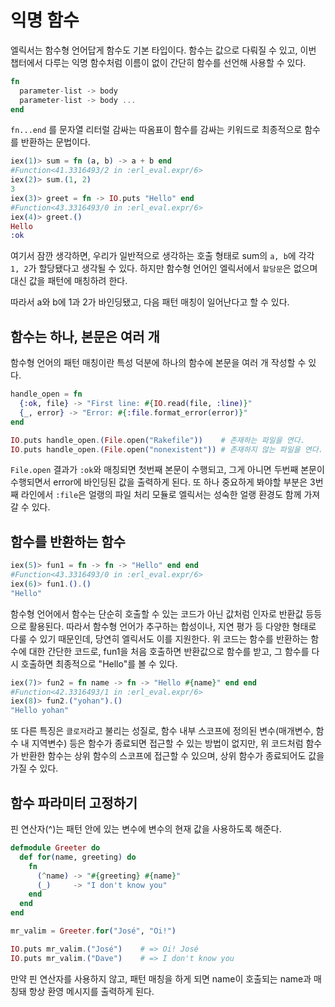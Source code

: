 # 익명 함수

엘릭서는 함수형 언어답게 함수도 기본 타입이다. 함수는 값으로 다뤄질 수 있고, 이번 챕터에서 다루는 익명 함수처럼 이름이 없이 간단히 함수를 선언해 사용할 수 있다.

```elixir
fn
  parameter-list -> body
  parameter-list -> body ...
end
```

`fn...end` 를 문자열 리터럴 감싸는 따옴표이 함수를 감싸는 키워드로 최종적으로 함수를 반환하는 문법이다.

```elixir
iex(1)> sum = fn (a, b) -> a + b end
#Function<41.3316493/2 in :erl_eval.expr/6>
iex(2)> sum.(1, 2)
3
iex(3)> greet = fn -> IO.puts "Hello" end
#Function<43.3316493/0 in :erl_eval.expr/6>
iex(4)> greet.()
Hello
:ok
```

여기서 잠깐 생각하면, 우리가 일반적으로 생각하는 호출 형태로 sum의 `a, b`에 각각 `1, 2`가 할당됐다고 생각될 수 있다. 하지만 함수형 언어인 엘릭서에서 `할당문`은 없으며 대신 값을 패턴에 매칭하려 한다.

따라서 a와 b에 1과 2가 바인딩됐고, 다음 패턴 매칭이 일어난다고 할 수 있다.

## 함수는 하나, 본문은 여러 개

함수형 언어의 패턴 매칭이란 특성 덕분에 하나의 함수에 본문을 여러 개 작성할 수 있다. 

```elixir
handle_open = fn
  {:ok, file} -> "First line: #{IO.read(file, :line)}"
  {_, error} -> "Error: #{:file.format_error(error)}"
end

IO.puts handle_open.(File.open("Rakefile"))    # 존재하는 파일을 연다.
IO.puts handle_open.(File.open("nonexistent")) # 존재하지 않는 파일을 연다.
```

`File.open` 결과가 `:ok`와 매칭되면 첫번째 본문이 수행되고, 그게 아니면 두번째 본문이 수행되면서 error에 바인딩된 값을 출력하게 된다. 또 하나 중요하게 봐야할 부분은 3번째 라인에서 `:file`은 얼랭의 파일 처리 모듈로 엘릭서는 성숙한 얼랭 환경도 함께 가져갈 수 있다.

## 함수를 반환하는 함수

```elixir
iex(5)> fun1 = fn -> fn -> "Hello" end end
#Function<43.3316493/0 in :erl_eval.expr/6>
iex(6)> fun1.().()
"Hello"
```

함수형 언어에서 함수는 단순히 호출할 수 있는 코드가 아닌 값처럼 인자로 반환값 등등으로 활용된다. 따라서 함수형 언어가 추구하는 합성이나, 지연 평가 등 다양한 형태로 다룰 수 있기 때문인데, 당연히 엘릭서도 이를 지원한다. 위 코드는 함수를 반환하는 함수에 대한 간단한 코드로, fun1을 처음 호출하면 반환값으로 함수를 받고, 그 함수를 다시 호출하면 최종적으로 "Hello"를 볼 수 있다.

```elixir
iex(7)> fun2 = fn name -> fn -> "Hello #{name}" end end
#Function<42.3316493/1 in :erl_eval.expr/6>
iex(8)> fun2.("yohan").()
"Hello yohan"
```

또 다른 특징은 `클로저`라고 불리는 성질로, 함수 내부 스코프에 정의된 변수(매개변수, 함수 내 지역변수) 등은 함수가 종료되면 접근할 수 있는 방법이 없지만, 위 코드처럼 함수가 반환한 함수는 상위 함수의 스코프에 접근할 수 있으며, 상위 함수가 종료되어도 값을 가질 수 있다.

## 함수 파라미터 고정하기

핀 연산자(^)는 패턴 안에 있는 변수에 변수의 현재 값을 사용하도록 해준다.

```elixir
defmodule Greeter do
  def for(name, greeting) do
    fn
      (^name) -> "#{greeting} #{name}"
      (_)     -> "I don't know you"
    end
  end
end

mr_valim = Greeter.for("José", "Oi!")

IO.puts mr_valim.("José")    # => Oi! José
IO.puts mr_valim.("Dave")    # => I don't know you
```

만약 핀 연산자를 사용하지 않고, 패턴 매칭을 하게 되면 name이 호출되는 name과 매칭돼 항상 환영 메시지를 출력하게 된다.
